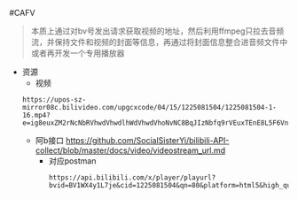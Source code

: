 #CAFV
> 本质上通过对bv号发出请求获取视频的地址，然后利用ffmpeg只拉去音频流，并保持文件和视频的封面等信息，再通过将封面信息整合进音频文件中或者再开发一个专用播放器

- 资源
  - 视频
  ```
  https://upos-sz-mirror08c.bilivideo.com/upgcxcode/04/15/1225081504/1225081504-1-16.mp4?e=ig8euxZM2rNcNbRVhwdVhwdlhWdVhwdVhoNvNC8BqJIzNbfq9rVEuxTEnE8L5F6VnEsSTx0vkX8fqJeYTj_lta53NCM=&uipk=5&nbs=1&deadline=1706851556&gen=playurlv2&os=08cbv&oi=1947651412&trid=e10b79230f084a6eb20b0522aa3f4637h&mid=0&platform=html5&upsig=f55ed24fb571db9a300d7e8d2998ba49&uparams=e,uipk,nbs,deadline,gen,os,oi,trid,mid,platform&bvc=vod&nettype=0&f=h_0_0&bw=48958&logo=80000000
  ```
  - 阿b接口
  https://github.com/SocialSisterYi/bilibili-API-collect/blob/master/docs/video/videostream_url.md
    - 对应postman
      ```
      https://api.bilibili.com/x/player/playurl?bvid=BV1WX4y1L7je&cid=1225081504&qn=80&platform=html5&high_quality=1 
      ```